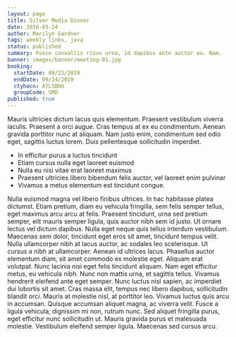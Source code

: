 ```yaml
---
layout: page
title: Silver Media Dinner
date: 2016-05-24
author: Marilyn Gardner
tags: weekly links, java
status: published
summary: Fusce convallis risus urna, id dapibus ante auctor eu. Nam.
banner: images/banner/meeting-01.jpg
booking:
  startDate: 09/22/2019
  endDate: 09/24/2019
  ctyhocn: ATLSBHX
  groupCode: SMD
published: true
---
```

Mauris ultricies dictum lacus quis elementum. Praesent vestibulum viverra iaculis. Praesent a orci augue. Cras tempus at ex eu condimentum. Aenean gravida porttitor nunc at aliquam. Nam justo enim, condimentum sed odio eget, sagittis luctus lorem. Duis pellentesque sollicitudin imperdiet.

* In efficitur purus a luctus tincidunt
* Etiam cursus nulla eget laoreet euismod
* Nulla eu nisi vitae erat laoreet maximus
* Praesent ultricies libero bibendum felis auctor, vel laoreet enim pulvinar
* Vivamus a metus elementum est tincidunt congue.

Nulla euismod magna vel libero finibus ultrices. In hac habitasse platea dictumst. Etiam pretium, diam eu vehicula fringilla, sem felis semper tellus, eget maximus arcu arcu at felis. Praesent tincidunt, urna sed pretium semper, elit mauris semper ligula, quis auctor nibh sem id justo. Ut ornare lectus vel dictum dapibus. Nulla eget neque quis tellus interdum vestibulum. Maecenas sem dolor, tincidunt eget eros sit amet, tincidunt tempus velit. Nulla ullamcorper nibh at lacus auctor, ac sodales leo scelerisque. Ut cursus a nibh at ullamcorper. Aenean id ultrices lacus.
Phasellus auctor elementum diam, sit amet commodo ex molestie eget. Aliquam erat volutpat. Nunc lacinia nisi eget felis tincidunt aliquam. Nam eget efficitur metus, eu vehicula nibh. Nunc non mattis urna, et sagittis tellus. Vivamus hendrerit eleifend ante eget semper. Nunc luctus nisl sapien, ac imperdiet dui lobortis sit amet. Cras massa elit, tempus nec libero dapibus, sollicitudin blandit orci. Mauris at molestie nisl, at porttitor leo. Vivamus luctus quis arcu in accumsan. Quisque accumsan aliquet magna, ac viverra velit. Fusce a ligula vehicula, dignissim mi non, rutrum nunc. Sed aliquet fringilla purus, eget efficitur nunc sollicitudin ut. Mauris gravida purus et malesuada molestie. Vestibulum eleifend semper ligula. Maecenas sed cursus arcu.

